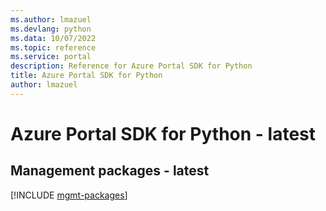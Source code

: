 ```yaml
---
ms.author: lmazuel
ms.devlang: python
ms.data: 10/07/2022
ms.topic: reference
ms.service: portal
description: Reference for Azure Portal SDK for Python
title: Azure Portal SDK for Python
author: lmazuel
---
```

# Azure Portal SDK for Python - latest

## Management packages - latest
[!INCLUDE [mgmt-packages](portal-mgmt-index.md)]